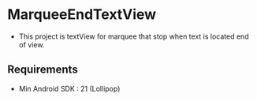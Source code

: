# MarqueeEndTextView
- This project is textView for marquee that stop when text is located end of view.

## Requirements
- Min Android SDK : 21 (Lollipop)